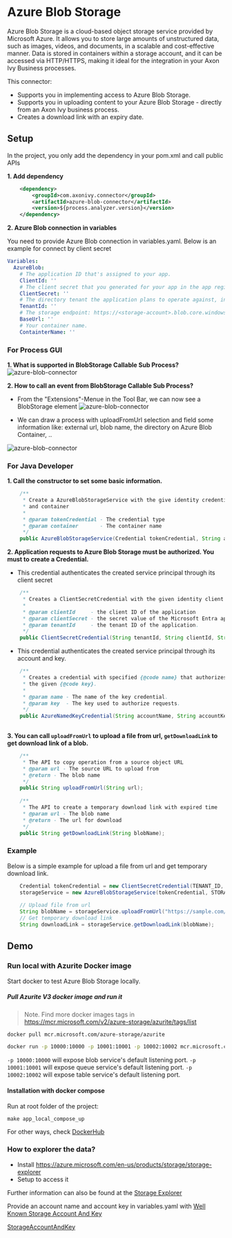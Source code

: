 # Azure Blob Storage

Azure Blob Storage is a cloud-based object storage service provided by Microsoft Azure. It allows you to store large amounts of unstructured data, such as images, videos, and documents, in a scalable and cost-effective manner. Data is stored in containers within a storage account, and it can be accessed via HTTP/HTTPS, making it ideal for the integration in your Axon Ivy Business processes.

This connector:
- Supports you in implementing access to Azure Blob Storage.
- Supports you in uploading content to your Azure Blob Storage - directly from an Axon Ivy business process.
- Creates a download link with an expiry date.

## Setup

In the project, you only add the dependency in your pom.xml and call public APIs

**1. Add dependency**
```XML
	<dependency>
		<groupId>com.axonivy.connector</groupId>
		<artifactId>azure-blob-connector</artifactId>
		<version>${process.analyzer.version}</version>
	</dependency>
```
**2. Azure Blob connection in variables**

You need to provide Azure Blob connection in variables.yaml. Below is an example for connect by client secret
```yaml
Variables:
  AzureBlob:
    # The application ID that's assigned to your app.
    ClientId: ''
    # The client secret that you generated for your app in the app registration portal.
    ClientSecret: ''
    # The directory tenant the application plans to operate against, in GUID or domain-name format.
    TenantId: ''
    # The storage endpoint: https://<storage-account>.blob.core.windows.net
    BaseUrl: ''
    # Your container name.
    ContainterName: ''
```

### For Process GUI
**1. What is supported in BlobStorage Callable Sub Process?**
 ![azure-blob-connector](images/BlobStorageFunctions.png)

**2. How to call an event from BlobStorage Callable Sub Process?**
- From the  "Extensions"-Menue in the Tool Bar, we can now see a BlobStorage element
![azure-blob-connector](images/ElementInExtensions.png)

- We can draw a process with uploadFromUrl selection and field some information like: external url, blob name, the directory on Azure Blob Container, .. 

![azure-blob-connector](images/AddBlobStorageAndCallFunction.png)

### For Java Developer
**1. Call the constructor to set some basic information.**
```java
	/**
	 * Create a AzureBlobStorageService with the give identity credential, storage account
	 * and container
	 * 
	 * @param tokenCredential - The credential type	 
	 * @param container       - The container name
	 */	
	public AzureBlobStorageService(Credential tokenCredential, String account, String container) {}
```

**2. Application requests to Azure Blob Storage must be authorized. You must to create a Credential.**

  -  This credential authenticates the created service principal through its client secret
```java	
	/**
	 * Creates a ClientSecretCredential with the given identity client options.
	 * 
	 * @param clientId     - the client ID of the application
	 * @param clientSecret - the secret value of the Microsoft Entra application.
	 * @param tenantId     - the tenant ID of the application.
	 */
	public ClientSecretCredential(String tenantId, String clientId, String clientSecret) {}
```

 -  This credential authenticates the created service principal through its account and key.
```java	
	/**
	 * Creates a credential with specified {@code name} that authorizes request with
	 * the given {@code key}.
	 * 
	 * @param name - The name of the key credential.
	 * @param key  - The key used to authorize requests.
	 */
	public AzureNamedKeyCredential(String accountName, String accountKey) {}
		
```

**3. You can call `uploadFromUrl` to upload a file from url, `getDownloadLink`  to get download link of a blob.**
```java
	/**
	 * The API to copy operation from a source object URL
	 * @param url - The source URL to upload from
	 * @return - The blob name
	 */
	public String uploadFromUrl(String url);
	
	/**
	 * The API to create a temporary download link with expired time
	 * @param url - The blob name
	 * @return - The url for download
	 */
	public String getDownloadLink(String blobName);
```	

### Example

Below is a simple example for upload a file from url and get temporary download link.
``` java
	Credential tokenCredential = new ClientSecretCredential(TENANT_ID, CLIENT_ID, SECRET_VALUE);
	storageService = new AzureBlobStorageService(tokenCredential, STORAGE_ACCOUNT, TEST_CONTAINTER);
	
	// Upload file from url
	String blobName = storageService.uploadFromUrl("https://sample.com/video.mp4");
	// Get temporary download link
	String downloadLink = storageService.getDownloadLink(blobName);
```

## Demo

### Run local with Azurite Docker image

Start docker to test Azure Blob Storage locally.

##### Pull Azurite V3 docker image and run it

> Note. Find more docker images tags in <https://mcr.microsoft.com/v2/azure-storage/azurite/tags/list>

```bash
docker pull mcr.microsoft.com/azure-storage/azurite
```

```bash
docker run -p 10000:10000 -p 10001:10001 -p 10002:10002 mcr.microsoft.com/azure-storage/azurite
```

`-p 10000:10000` will expose blob service's default listening port.
`-p 10001:10001` will expose queue service's default listening port.
`-p 10002:10002` will expose table service's default listening port.

#### Installation with  docker compose 

Run at root folder of the project:
```
make app_local_compose_up
```

For other ways, check [DockerHub](https://github.com/Azure/Azurite/blob/main/README.md#dockerhub)

### How to explorer the data?

- Install https://azure.microsoft.com/en-us/products/storage/storage-explorer
- Setup to access it

Further information can also be found at the [Storage Explorer](https://learn.microsoft.com/en-us/azure/storage/storage-explorer/vs-azure-tools-storage-manage-with-storage-explorer)

Provide an account name and account key in variables.yaml with [Well Known Storage Account And Key](https://learn.microsoft.com/en-us/azure/storage/common/storage-use-azurite?tabs=visual-studio%2Cblob-storage#well-known-storage-account-and-key)

[StorageAccountAndKey](images/DevAccountKey.png)

